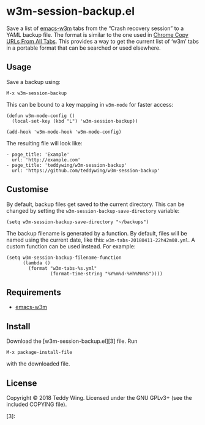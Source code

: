w3m-session-backup.el
=====================

Save a list of [emacs-w3m][1] tabs from the “Crash recovery session” to a YAML
backup file. The format is similar to the one used in [Chrome Copy URLs From All
Tabs][2]. This provides a way to get the current list of ‘w3m’ tabs in a
portable format that can be searched or used elsewhere.


## Usage
Save a backup using:

	M-x w3m-session-backup

This can be bound to a key mapping in `w3m-mode` for faster access:

	(defun w3m-mode-config ()
	  (local-set-key (kbd "L") 'w3m-session-backup))
	
	(add-hook 'w3m-mode-hook 'w3m-mode-config)

The resulting file will look like:

	- page_title: 'Example'
	  url: 'http://example.com'
	- page_title: 'teddywing/w3m-session-backup'
	  url: 'https://github.com/teddywing/w3m-session-backup'


## Customise
By default, backup files get saved to the current directory. This can be changed
by setting the `w3m-session-backup-save-directory` variable:

	(setq w3m-session-backup-save-directory "~/backups")

The backup filename is generated by a function. By default, files will be named
using the current date, like this: `w3m-tabs-20180411-22h42m08.yml`. A custom
function can be used instead. For example:

	(setq w3m-session-backup-filename-function
	      (lambda ()
	        (format "w3m-tabs-%s.yml"
	                (format-time-string "%Y%m%d-%Hh%Mm%S"))))


## Requirements

* [emacs-w3m][1]


## Install
Download the [w3m-session-backup.el][3] file. Run

	M-x package-install-file

with the downloaded file.


## License
Copyright © 2018 Teddy Wing. Licensed under the GNU GPLv3+ (see the included
COPYING file).


[1]: https://github.com/ecbrown/emacs-w3m/
[2]: https://github.com/teddywing/chrome-copy-urls-from-all-tabs
[3]: 
